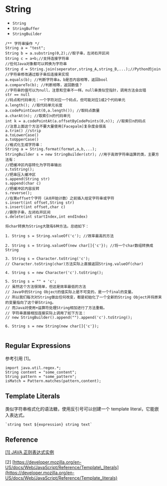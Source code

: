 # String

* `String`
* `StringBuffer` 
* `StringBuilder`

```text
/** 字符串操作 */
String a = "test";
String b = a.substring(0,2);//取子串，左闭右开区间
String c = a+b;//支持连接字符串
//任何Java对象都可以转换为字符串
String d = String.join(seperator,string_A,string_B,...);//Python的join
//字符串修改通过取子串后连接来实现
a.equals(b); //判断字符串a，b是否内容相等，返回bool
a.compareTo(b); //判断相等，返回数值？
//字符串的值可以为null，注意和空串不一样。null串类似空指针，调用方法会出错
str == null
//码点和代码单元：一个字符对应一个码点，但可能对应1或2个代码单元
a.length(); //取代码单元长度
a.codePointCount(0,a.length()); //取码点数量
a.charAt(n); //取索引n的代码单元
int k = a.codePointAt(a.offsetByCodePoints(0,n)); //取索引n的码点
//注意上面这个方法不要大量使用[Facepalm]复杂度会很高
a.trim() //strip
a.toLowerCase()
a.toUpperCase()
//格式化生成字符串：
String a = String.format(format,a,b,...);
StringBuilder s = new StringBuilder(str); //用于高效字符串运算的类，主要方法有：
//把缓冲区内容转化为字符串输出
s.toString();
//把串压入缓冲区
s.append(String str)
s.append(char c)
//把缓冲区内容反转
s.reverse();
//在第offset个字符（从0开始计数）之前插入给定字符串或字符
s.insert(int offset,String str)
s.insert(int offset,char c)
//删除子串，左闭右开区间
s.delete(int startIndex,int endIndex)
​
将char转换为String大致有6种方法。总结如下：
​
1. String s = String.valueOf('c'); //效率最高的方法
​
2. String s = String.valueOf(new char[]{'c'}); //将一个char数组转换成String
​
3. String s = Character.toString('c');
// Character.toString(char)方法实际上直接返回String.valueOf(char)
​
4. String s = new Character('c').toString();
​
5. String s = "" + 'c';
// 虽然这个方法很简单，但这是效率最低的方法
// Java中的String Object的值实际上是不可变的，是一个final的变量。
// 所以我们每次对String做出任何改变，都是初始化了一个全新的String Object并将原来的变量指向了这个新String。
// 而Java对使用+运算符处理String相加进行了方法重载。
// 字符串直接相加连接实际上调用了如下方法：
// new StringBuilder().append("").append('c').toString();
​
6. String s = new String(new char[]{'c'});
​
```

## Regular Expressions

参考引用 \[1\]。

```text
import java.util.regex.*;
String content = "some_content";
String pattern = "some_pattern";
isMatch = Pattern.matches(pattern,content);
```

## Template Literals

类似字符串格式化的语法糖，使用反引号可以创建一个 template literal，它能嵌入表达式。

```text
`string text ${expression} string text`
```

## Reference

[\[1\] JAVA 正则表达式实例](https://www.cnblogs.com/hshshs/p/8315904.html)

\[2\] [https://developer.mozilla.org/en-US/docs/Web/JavaScript/Reference/Template\_literals](https://developer.mozilla.org/en-US/docs/Web/JavaScript/Reference/Template_literals)

